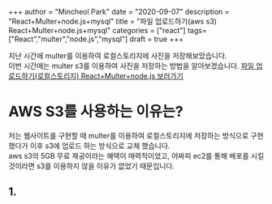 +++
author = "Mincheol Park"
date = "2020-09-07"
description = "React+Multer+node.js+mysql"
title = "파일 업로드하기(aws s3) React+Multer+node.js+mysql"
categories = ["react"]
tags=["React","multer","node.js","mysql"]
draft = true
+++

지난 시간에 multer를 이용하여 로컬스토리지에 사진을 저장해보았습니다.  
 이번 시간에는 multer s3를 이용하여 사진을 저장하는 방법을 알아보겠습니다.
[파일 업로드하기(로컬스토리지) React+Multer+node.js 보러가기]()

# AWS S3를 사용하는 이유는?

저는 웹사이트를 구현할 때 multer를 이용하여 로컬스토리지에 저장하는 방식으로 구현했다가 이후 s3에 업로드 하는 방식으로 교체 했습니다.  
aws s3의 5GB 무료 제공이라는 혜택이 매력적이었고, 어짜피 ec2를 통해 배포를 시킬 것이라면 s3를 이용하지 않을 이유가 없었기 때문입니다.

## 1.
